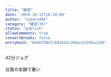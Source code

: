 ```yaml
---
title: "練習"
date: '2019-10-13T16:28:00'
author: "subaru44k"
category: "練習(中)"
status: "publish"
allowComments: true
convertBreaks: false
entryHash: "844bf5037c681b42c39dac52d56acd28"
---
```

42分ジョグ<br>
<br>
台風の余韻で暑い
